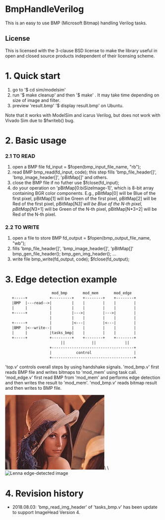 # BmpHandleVerilog

This is an easy to use BMP (Microsoft Bitmap) handling Verilog tasks.

## License
This is licensed with the 3-clause BSD license to make the library useful in open and closed source products independent of their licensing scheme.

# 1. Quick start

   1) go to '$ cd sim/modelsim'
   2) run '$ make cleanup' and then '$ make'
      . It may take time depending on size of image and filter.
   3) preview 'result.bmp'
      '$ display result.bmp' on Ubuntu.

   Note that it works with ModelSim and icarus Verilog, but does not work with Vivado Sim due to $fwriteb() bug.

# 2. Basic usage

### 2.1 TO READ
   1) open a BMP file
      fd_input = $fopen(bmp_input_file_name, "rb");
   2) read BMP
      bmp_read(fd_input, code);
      this step fills 'bmp_file_header[]', 'bmp_image_header[]',
      'pBitMap[]' and others.
   3) close the BMP file if no futher use
      $fclose(fd_input);
   4) do your operation on 'pBitMap[0:biSizeImage-1]',
      which is 8-bit array containing BGR color components.
      E.g., pBitMap[0] will be Blue of the first pixel,
            pBitMap[1] will be Green of the first pixel,
            pBitMap[2] will be Red of the first pixel,
            pBitMap[N*3] will be Blue of the N-th pixel,
            pBitMap[N*3+1] will be Green of the N-th pixel,
            pBitMap[N*3+2] will be Red of the N-th pixel.

### 2.2 TO WRITE
   1) open a file to store BMP
      fd_output = $fopen(bmp_output_file_name, "wb");
   2) fills 'bmp_file_header[]', 'bmp_image_header[]', 'pBitMap[]'
      bmp_gen_file_header(); bmp_gen_img_header(); ...
   3) write file
        bmp_write(fd_output, code);
        $fclose(fd_output);
# 3. Edge detection example

```
                     mod_bmp       mod_mem       mod_edge
   +-----+          +---------+    +--------+    +--------+
   |BMP  |---read-->|         |    |        |    |        |
   |     |          |         |    |        |    |        |
   +-----+          |         |--->|        |--->|        |
                    |         |    |        |    |        |
   +-----+          |         |<---|        |<---|        |
   |BMP  |<--write--|         |    |        |    |        |
   |     |          |tasks_bmp|    |        |    |        |
   +-----+          +---------+    +--------+    +--------+
                         ||            ||             ||
                    +-------------------------------------+
                    |           control                   |
                    +-------------------------------------+
```

   'top.v' controls overall steps by using handshake signals.
   'mod_bmp.v' first reads BMP file and writes bitmaps to 'mod_mem' using task call.
   'mod_edge.v' first read BMP from 'mod_mem' and performs edge detection and then writes the result to 'mod_mem'.
   'mod_bmp.v' reads bitmap result and then writes to BMP file.
 
   ![Lenna orginal image](sim/modelsim/images/lenna_320x240.bmp)\ \ 
   ![Lenna edge-detected image](sim/modelsim/images/lenna_32x240_result.bmp)
   
# 4. Revision history
   * 2018.08.03: 'bmp_read_img_header' of 'tasks_bmp.v' has been update to support ImageHead Version 4.
